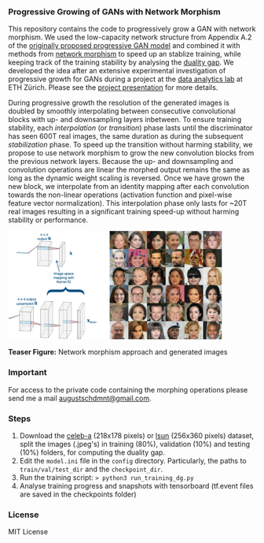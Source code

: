 ### Progressive Growing of GANs with Network Morphism

This repository contains the code to progressively grow a GAN with network morphism. We used the low-capacity network structure from Appendix A.2 of the [originally proposed progressive GAN model](https://arxiv.org/abs/1710.10196) and combined it with methods from [network morphism](http://proceedings.mlr.press/v48/wei16.pdf) to speed up an stablize training, while keeping track of the training stability by analysing the [duality gap](https://papers.nips.cc/paper/9377-a-domain-agnostic-measure-for-monitoring-and-evaluating-gans.pdf). We developed the idea after an extensive experimental investigation of progressive growth for GANs during a project at the [data analytics lab](http://www.da.inf.ethz.ch) at ETH Zürich. Please see the [project presentation](https://drive.google.com/file/d/1rWrr843RlurrtVGk5q_Yn1Ek_xv6ZMBu/view?usp=sharing) for more details.

During progressive growth the resolution of the generated images is doubled by smoothly interpolating between consecutive convolutional blocks with up- and downsampling layers inbetween. To ensure training stability, each _interpolation_ (or _transition_) phase lasts until the discriminator has seen 600T real images, the same duration as during the subsequent _stabilization_ phase. To speed up the transition without harming stability, we propose to use network morphism to grow the new convolution blocks from the previous network layers. Because the up- and downsampling and convolution operations are linear the morphed output remains the same as long as the dynamic weight scaling is reversed. Once we have grown the new block, we interpolate from an identity mapping after each convolution towards the non-linear operations (activation function and pixel-wise feature vector normalization). This interpolation phase only lasts for ~20T real images resulting in a significant training speed-up without harming stability or performance. 

<img src="/teaser.png"  width="435" height="220">

**Teaser Figure:** Network morphism approach and generated images
### Important 

For access to the private code containing the morphing operations please send me a mail [augustschdmnt@gmail.com](mailto:augustschdmnt@gmail.com). 


### Steps

1. Download the [celeb-a](http://mmlab.ie.cuhk.edu.hk/projects/CelebA.html) (218x178 pixels) or [lsun](https://www.yf.io/p/lsun) (256x360 pixels) dataset, split the images (.jpeg's) in training (80%), validation (10%) and testing (10%) folders, for computing the duality gap. 
2. Edit the `model.ini` file in the `config` directory. Particularly, the paths to `train/val/test_dir` and the `checkpoint_dir`. 
3. Run the training script: `> python3 run_training_dg.py`
4. Analyse training progress and snapshots with tensorboard (tf.event files are saved in the checkpoints folder)

### License 

MIT License 
